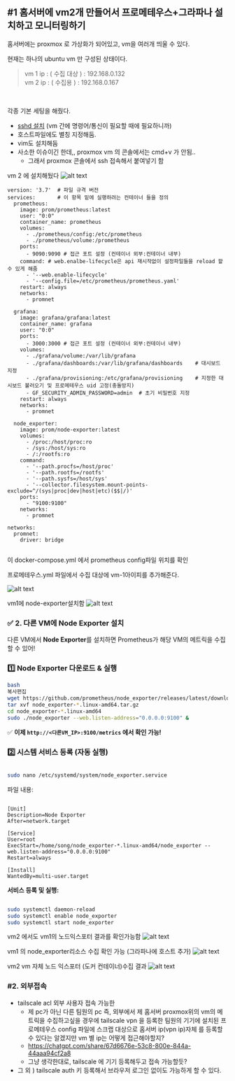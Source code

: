 ## #1 홈서버에 vm2개 만들어서 프로메테우스+그라파나 설치하고 모니터링하기 

홈서버에는 proxmox 로 가상화가 되어있고, vm을 여러개 띄울 수 있다.

현재는 하나의 ubuntu vm 만 구성된 상태이다.

> vm 1 ip : ( 수집 대상 ) : 192.168.0.132 <br> vm 2 ip : ( 수집용 ) : 192.168.0.167 

<br>

각종 기본 세팅을 해줬다.

- [sshd 설치](https://dirt-spoon.tistory.com/181) (vm 간에 명령어/통신이 필요할 때에 필요하니까)
- 호스트파일에도 별칭 지정해둠.
- vim도 설치해둠
- 사소한 이슈이긴 한데,, proxmox vm 의 콘솔에서는 cmd+v 가 안됨..
    - 그래서 proxmox 콘솔에서 ssh 접속해서 붙여넣기 함


vm 2 에 설치해뒀다
![alt text](image-5.png)

```
version: '3.7'  # 파일 규격 버전
services:       # 이 항목 밑에 실행하려는 컨테이너 들을 정의
  prometheus:
    image: prom/prometheus:latest
    user: "0:0"
    container_name: prometheus
    volumes:
      - ./prometheus/config:/etc/prometheus
      - ./prometheus/volume:/prometheus
    ports:
      - 9090:9090 # 접근 포트 설정 (컨테이너 외부:컨테이너 내부)
    command: # web.enalbe-lifecycle은 api 재시작없이 설정파일들을 reload 할 수 있게 해줌
      - '--web.enable-lifecycle'
      - '--config.file=/etc/prometheus/prometheus.yaml'
    restart: always
    networks:
      - promnet

  grafana:
    image: grafana/grafana:latest
    container_name: grafana
    user: "0:0"
    ports:
      - 3000:3000 # 접근 포트 설정 (컨테이너 외부:컨테이너 내부)
    volumes:
      - ./grafana/volume:/var/lib/grafana
      - ./grafana/dashboards:/var/lib/grafana/dashboards    # 대시보드 지정
      - ./grafana/provisioning:/etc/grafana/provisioning    # 지정한 대시보드 불러오기 및 프로메테우스 uid 고정(충돌방지)
      - GF_SECURITY_ADMIN_PASSWORD=admin  # 초기 비밀번호 지정
    restart: always
    networks:
      - promnet

  node_exporter:
    image: prom/node-exporter:latest
    volumes:
      - /proc:/host/proc:ro
      - /sys:/host/sys:ro
      - /:/rootfs:ro
    command:
      - '--path.procfs=/host/proc'
      - '--path.rootfs=/rootfs'
      - '--path.sysfs=/host/sys'
      - '--collector.filesystem.mount-points-exclude=^/(sys|proc|dev|host|etc)($$|/)'
    ports:
      - "9100:9100"
    networks:
      - promnet

networks:
  promnet:
    driver: bridge


```

이 docker-compose.yml 에서 prometheus config파일 위치를 확인


프로메테우스.yml 파일에서 수집 대상에 vm-1아이피를 추가해준다.

![alt text](image-6.png)

vm1에 node-exporter설치함
![alt text](image-7.png)


### **✅ 2. 다른 VM에 Node Exporter 설치**

다른 VM에서 **Node Exporter**를 설치하면 Prometheus가 해당 VM의 메트릭을 수집할 수 있어!

### **1️⃣ Node Exporter 다운로드 & 실행**

```bash
bash
복사편집
wget https://github.com/prometheus/node_exporter/releases/latest/download/node_exporter-*.linux-amd64.tar.gz
tar xvf node_exporter-*.linux-amd64.tar.gz
cd node_exporter-*.linux-amd64
sudo ./node_exporter --web.listen-address="0.0.0.0:9100" &

```

✅ **이제 `http://<다른VM_IP>:9100/metrics` 에서 확인 가능!**

### **2️⃣ 시스템 서비스 등록 (자동 실행)**

```bash

sudo nano /etc/systemd/system/node_exporter.service
```

파일 내용:

```

[Unit]
Description=Node Exporter
After=network.target

[Service]
User=root
ExecStart=/home/song/node_exporter-*.linux-amd64/node_exporter --web.listen-address="0.0.0.0:9100"
Restart=always

[Install]
WantedBy=multi-user.target

```

**서비스 등록 및 실행:**

```bash

sudo systemctl daemon-reload
sudo systemctl enable node_exporter
sudo systemctl start node_exporter

```

vm2 에서도 vm1의 노드익스포터 결과를  확인가능함
![alt text](image-8.png)

vm1 의 node_exporter리소스 수집 확인 가능 (그라파나에 호스트 추가)
![alt text](image-9.png)

vm2 vm 자체 노드 익스포터 (도커 컨테이너)수집 결과
![alt text](image-10.png)

### #2. 외부접속

- tailscale acl 외부 사용자 접속 가능한
    - 제 pc가 아닌 다른 팀원의 pc 즉, 외부에서 제 홈서버 proxmox위의 vm의 메트릭을 수집하고싶을 경우에
    tailscale vpn 을 등록한 팀원의 기기에 설치된 프로메테우스 config 파일에 스크랩 대상으로 홈서버 ip(vpn ip)자체 를 등록할 수 있다는 알겠지만
    vm 별 ip는 어떻게 접근해야할지?
    - https://chatgpt.com/share/67d6676e-53c8-800e-844a-44aaa94cf2a8
    - 그냥 생각한대로, tailscale 에 기기 등록해두고 접속 가능할듯? 
- 그 외 ) tailscale auth 키 등록해서 브라우저 로그인 없이도 가능하게 할 수 있다.